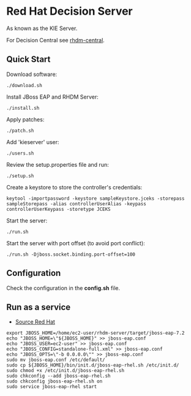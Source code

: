# Red Hat Decision Server

As known as the KIE Server.

For Decision Central see [rhdm-central](../rhdm-central).

## Quick Start

Download software:
```
./download.sh
```

 Install JBoss EAP and RHDM Server:
 ```
 ./install.sh
 ```

Apply patches:
```
./patch.sh
```

 Add 'kieserver' user:
 ```
 ./users.sh
 ```

Review the setup.properties file and run:
```
./setup.sh
```

Create a keystore to store the controller's credentials:
```
keytool -importpassword -keystore sampleKeystore.jceks -storepass sampleStorepass -alias controllerUserAlias -keypass controllerUserKeypass -storetype JCEKS
```

Start the server:
```
./run.sh
```

Start the server with port offset (to avoid port conflict):
```
./run.sh -Djboss.socket.binding.port-offset=100
```

## Configuration

Check the configuration in the **config.sh** file.

## Run as a service

* [Source Red Hat](https://access.redhat.com/documentation/en-us/red_hat_jboss_enterprise_application_platform/7.2/html/installation_guide/configuring_jboss_eap_to_run_as_a_service)

```
export JBOSS_HOME=/home/ec2-user/rhdm-server/target/jboss-eap-7.2
echo "JBOSS_HOME=\"${JBOSS_HOME}" >> jboss-eap.conf
echo "JBOSS_USER=ec2-user" >> jboss-eap.conf
echo "JBOSS_CONFIG=standalone-full.xml" >> jboss-eap.conf
echo "JBOSS_OPTS=\"-b 0.0.0.0\"" >> jboss-eap.conf
sudo mv jboss-eap.conf /etc/default/
sudo cp ${JBOSS_HOME}/bin/init.d/jboss-eap-rhel.sh /etc/init.d/
sudo chmod +x /etc/init.d/jboss-eap-rhel.sh
sudo chkconfig --add jboss-eap-rhel.sh
sudo chkconfig jboss-eap-rhel.sh on
sudo service jboss-eap-rhel start
```
